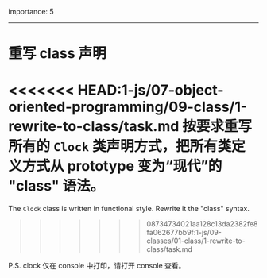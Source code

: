 importance: 5

---

# 重写 class 声明

<<<<<<< HEAD:1-js/07-object-oriented-programming/09-class/1-rewrite-to-class/task.md
按要求重写所有的 `Clock` 类声明方式，把所有类定义方式从 prototype 变为“现代”的 "class" 语法。
=======
The `Clock` class is written in functional style. Rewrite it the "class" syntax.
>>>>>>> 08734734021aa128c13da2382fe8fa062677bb9f:1-js/09-classes/01-class/1-rewrite-to-class/task.md

P.S. clock 仅在 console 中打印，请打开 console 查看。
